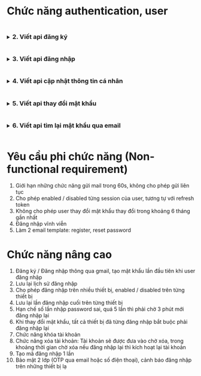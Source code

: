 # Chức năng authentication, user

<details>
<summary><h3 style="display: inline-block;">2. Viết api đăng ký</h3></summary>

POST: `/register`

```json
{
    "name": "required",
    "email": "required" , "email",
    "password": "required" , "password rule",
}
```

<h4>Logic: </h4>


1. Validate thông tin name, email, password

2. Kiểm tra xem email đã tồn tại trên hệ thống hay chưa -> Thông báo lỗi
3. Hash Password
4. Generate code để gắn vào email
5. Tạo user với đầy đủ thông tin và code, và verify = false
6. Gửi email xác nhận đăng ký tài khoản, có kèm link kích hoạt tài khoản
7. Response thông gửi mail thành công về client
</details>

<details>
    <summary><h3 style="display: inline-block;">3. Viết api đăng nhập</h3></summary>
<h4>Logic:</h4>

POST: `/login`

1. Validate thông tin email, password

2. Hash password và tìm theo email và password được hash

3. Trả lỗi về client nếu không tìm thấy, lưu ý không trả về lỗi cụ thể 

4. Generate accessToken, refreshToken có chứa user id

5. Lưu refreshToken vào DB

6. Response về client accessToken, refreshToken
</details>
<details>
    <summary><h3 style="display: inline-block;">4. Viết api cập nhật thông tin cá nhân</h3></summary>
<h4>Logic:</h4>

*Yêu cầu Authorization

1. Validate những field truyền bằng body: name, birthday, avatar

2. Cập nhật và response về client thông tin thành công / thất bại
</details>
<details>
    <summary><h3 style="display: inline-block;">5. Viết api thay đổi mật khẩu</h3></summary>

<h4>Logic:</h4>

*Yêu cầu Authorization

1. Thêm field `changePasswordHistories` = [{ password: String, changeAt: Date }] vào Model để lưu thông tin thay đổi mật khẩu

2. Validate oldPassword và newPassword, yêu cầu không được giống nhau và đủ độ mạnh

3. Kiểm tra newPassword nằm trong những password đã thay đổi trong khoảng 6 tháng gần nhất hay không, nếu có thì throw Error

4. Thay đổi theo mật khẩu mới

5. Thêm vào `changePasswordHistories` thông tin password mới thay đổi và thời gian thay đổi

6. Response về client

</details>
<details>
    <summary><h3 style="display: inline-block;">6. Viết api tìm lại mật khẩu qua email</h3></summary>

<h4>Logic:</h4>


</details>

# Yêu cầu phi chức năng (Non-functional requirement)

1. Giới hạn những chức năng gửi mail trong 60s, không cho phép gửi liên tục
2. Cho phép enabled / disabled từng session của user, tương tự với refresh token
3. Không cho phép user thay đổi mật khẩu thay đổi trong khoảng 6 tháng gần nhất
4. Đăng nhập vĩnh viễn
5. Làm 2 email template: register, reset password

# Chức năng nâng cao

1. Đăng ký / Đăng nhập thông qua gmail, tạo mật khẩu lần đầu tiên khi user đăng nhập
2. Lưu lại lịch sử đăng nhập
3. Cho phép đăng nhập trên nhiều thiết bị, enabled / disabled trên từng thiết bị
4. Lưu lại lần đăng nhập cuối trên từng thiết bị
5. Hạn chế số lần nhập password sai, quá 5 lần thì phải chờ 3 phút mới đăng nhập lại
6. Khi thay đổi mật khẩu, tất cả thiết bị đã từng đăng nhập bắt buộc phải đăng nhập lại
7. Chức năng khóa tài khoản
8. Chức năng xóa tài khoản: Tài khoản sẽ được đưa vào chờ xóa, trong khoảng thời gian chờ xóa nếu đăng nhập lại thì kích hoạt lại tài khoản
9. Tạo mã đăng nhập 1 lần
10. Bảo mật 2 lớp (OTP qua email hoặc số điện thoại), cảnh báo đăng nhập trên những thiết bị lạ
